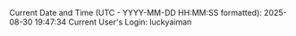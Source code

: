 Current Date and Time (UTC - YYYY-MM-DD HH:MM:SS formatted): 2025-08-30 19:47:34
Current User's Login: luckyaiman
